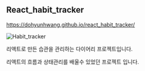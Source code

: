 ## React_habit_tracker
https://dohyunhwang.github.io/react_habit_tracker/

![Habit_tracker](https://user-images.githubusercontent.com/68048248/125472759-f0e7d622-b089-4955-994e-53903f5a2e75.gif)

리액트로 만든 습관을 관리하는 다이어리 프로젝트입니다.

리액트의 흐름과 상태관리를 배울수 있었던 프로젝트 입니다.
